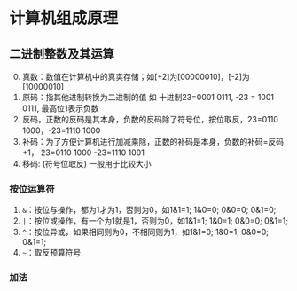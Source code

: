 # 计算机组成原理

## 二进制整数及其运算
0. 真数：数值在计算机中的真实存储；如[+2]为[00000010]，[-2]为 [10000010] 
1. 原码：指其他进制转换为二进制的值 如 十进制23=0001 0111, -23 = 1001 0111, 最高位1表示负数
2. 反码，正数的反码是其本身，负数的反码除了符号位，按位取反，23=0110 1000，-23=1110 1000
3. 补码：为了方便计算机进行加减乘除，正数的补码是本身，负数的补码=反码+1， 23=0110 1000 -23=1110 1001
4. 移码: (符号位取反)  一般用于比较大小

### 按位运算符
1. `&`：按位与操作，都为1才为1，否则为0，如1&1=1; 1&0=0; 0&0=0; 0&1=0;
2. `|`：按位或操作，有一个为1就是1，否则为0，如1&1=1; 1&0=1; 0&0=0; 0&1=1;
2. `^`：按位异或，如果相同则为0，不相同则为1，如1&1=0; 1&0=1; 0&0=0; 0&1=1;
2. `~`：取反预算符号


### 加法

```



```